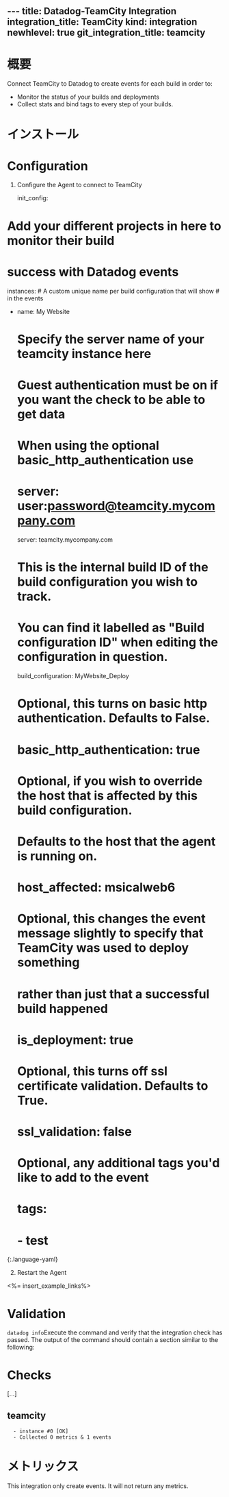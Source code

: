 --- title: Datadog-TeamCity Integration integration_title: TeamCity kind: integration newhlevel: true
git_integration_title: teamcity
---

# 概要

Connect TeamCity to Datadog to create events for each build in order to:

* Monitor the status of your builds and deployments
* Collect stats and bind tags to every step of your builds.

# インストール

# Configuration

1. Configure the Agent to connect to TeamCity

    init_config:

# Add your different projects in here to monitor their build
# success with Datadog events
instances:
    # A custom unique name per build configuration that will show
    # in the events
  - name: My Website

    # Specify the server name of your teamcity instance here
    # Guest authentication must be on if you want the check to be able to get data
    # When using the optional basic_http_authentication use
    # server: user:password@teamcity.mycompany.com
    server: teamcity.mycompany.com

    # This is the internal build ID of the build configuration you wish to track.
    # You can find it labelled as "Build configuration ID" when editing the configuration in question.
    build_configuration: MyWebsite_Deploy

    # Optional, this turns on basic http authentication. Defaults to False.
    # basic_http_authentication: true

    # Optional, if you wish to override the host that is affected by this build configuration.
    # Defaults to the host that the agent is running on.
    # host_affected: msicalweb6

    # Optional, this changes the event message slightly to specify that TeamCity was used to deploy something
    # rather than just that a successful build happened
    # is_deployment: true

    # Optional, this turns off ssl certificate validation. Defaults to True.
    # ssl_validation: false

    # Optional, any additional tags you'd like to add to the event
    # tags:
    #   - test
{:.language-yaml}

2. Restart the Agent

<%= insert_example_links%>

# Validation

`datadog info`Execute the  command and verify that the integration check has passed. The output of the command should contain a section similar to the following:

Checks
======

  [...]

  teamcity
  --------
      - instance #0 [OK]
      - Collected 0 metrics & 1 events

# メトリックス

This integration only create events. It will not return any metrics.
